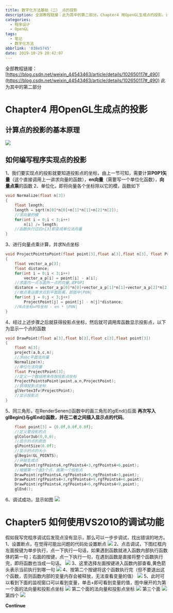 ```yaml
---
title: 数字化方法基础（二）_点的投影
description: 全部教程链接：此为其中的第二部分。Chapter4 用OpenGL生成点的投影。计算点的投影的基本原理如下。
categories:
  - 程序设计
  - OpenGL
tags:
  - 笔记
  - 数字化方法
abbrlink: '838e5745'
date: 2019-10-29 20:42:07
---
```


全部教程链接：
[https://blog.csdn.net/weixin_44543463/article/details/102650117#_490](https://blog.csdn.net/weixin_44543463/article/details/102650117#_490)
此为其中的第二部分
# Chapter4  用OpenGL生成点的投影

##  计算点的投影的基本原理

![](https://img.mahaofei.com/img/202112231003891-numerical-recipe-16.png)

##  如何编写程序实现点的投影

1、我们要实现点的投影就要知道投影点的坐标，由上一节可知，需要计算**P0P1矢量**（这个直接调用上一讲求向量的函数），**en向量**（需要写一个单位化函数），**向量点乘**的函数
2、单位化，即将向量各个坐标除以它的模，函数如下

```c
void Normalize(float n[3])
{
	float length;
	length = sqrt(n[0]*n[0]+n[1]*n[1]+n[2]*n[2]);
	//求向量的模
	for(int i = 0;i < 3;i++)
		n[i] /= length;
	//函数执行过后n[3]即变成单位法向量
}
```

3、进行向量点乘计算，并求N点坐标

```c
void ProjectPointtoPoint(float point[3],float a[3],float n[3], float ProjectPoint[3])
{
	float vector_a_p[3];
	float distance;
	for(int i = 0;i < 3;i++)
		vector_a_p[i] = point[i] - a[i];
	//求面内一点与面外一点的向量,即P0P1
	distance = vector_a_p[0]*n[0]+vector_a_p[1]*n[1]+vector_a_p[2]*n[2];
	//做点乘运算求点到平面距离，即图中|P0N|
	for(int j = 0;j < 3;j++)
		ProjectPoint[j] = point[j] - n[j]*distance;
	//N点坐标=P0坐标 - en * |P0N|
}
```

4、经过上述步骤之后就获得投影点坐标，然后就可调用库函数显示投影点，以下为显示一个点的函数

```c
void DrawPoint(float a[3],float b[3],float c[3],float point[3])
{
	float n[3];
	project(a,b,c,n);
	//求abc平面法向量
	Normalize(n);
	//单位化法向量
	float ProjectPoint[3];
	//定义一个数组用来存放投影点坐标
	ProjectPointtoPoint(point,a,n,ProjectPoint);
	//获得投影点坐标
	glVertex3fv(ProjectPoint);
	//显示投影点
}
```

5、同三角形，在RenderSenen()函数中的画三角形的glEnd()后面 **再次写入glBegin()与glEnd()函数，并在二者之间插入显示点的代码**。

```c
	float point[3] = {0.0f,0.0f,0.0f};
	//定义要投影的点
	glColor3ub(0,0,0);
	//显示的点的颜色
	glPointSize(6.0f);
	//显示的点的大小
	glBegin(GL_POINTS);
	//开始生成点
	DrawPoint(rgfPoints4,rgfPoints4+3,rgfPoints4+6,point);
	//根据第一个面3个点，画第一个投影点
	DrawPoint(rgfPoints4,rgfPoints4+9,rgfPoints4+3,point);
	DrawPoint(rgfPoints4+3,rgfPoints4+9,rgfPoints4+6,point);
	DrawPoint(rgfPoints4,rgfPoints4+6,rgfPoints4+9,point);
	glEnd();
```

6、调试成功，显示如图
![](https://img.mahaofei.com/img/202112231003356-numerical-recipe-17.png)

#  Chapter5  如何使用VS2010的调试功能

 假如我写完程序调试后发现点没有显示，那么可以一步步调试，找出错误的地方。
 1、设置断点，在觉得可能出问题的代码处设置断点
![](https://img.mahaofei.com/img/202112231004361-numerical-recipe-18.png)
2、点击调试，下图红框内左面按键为单步执行，点一下执行一句话，如果遇到函数就进入函数内部执行函数体的第一句；右面的按键，点一下执行一句，在遇到函数是直接将整个函数执行完，即将函数也当成一句话。
![](https://img.mahaofei.com/img/202112231004424-numerical-recipe-19.png)
3、这里选择左面按键进入函数内部查看,黄色箭头表示当前执行到哪一句
![](https://img.mahaofei.com/img/202112231004146-numerical-recipe-20.png)
4、按第二个按键将这个函数执行完（但不要退出这个函数，否则函数内部的变量内存会被释放，无法查看变量的值）
![](https://img.mahaofei.com/img/202112231005406-numerical-recipe-21.png)
5、此时可以看到下面的监视窗口可以看到变量，单击+即可看到变量的值，图中展开的为第一个面的法向量和投影点坐标
![](https://img.mahaofei.com/img/202112231005488-numerical-recipe-22.png)
第二个面的法向量和投影点坐标
![](https://img.mahaofei.com/img/202112231005139-numerical-recipe-23.png)
第三个面
![](https://img.mahaofei.com/img/202112231006139-numerical-recipe-24.png)
第四个
![](https://img.mahaofei.com/img/202112231006058-numerical-recipe-25.png)

**Continue**